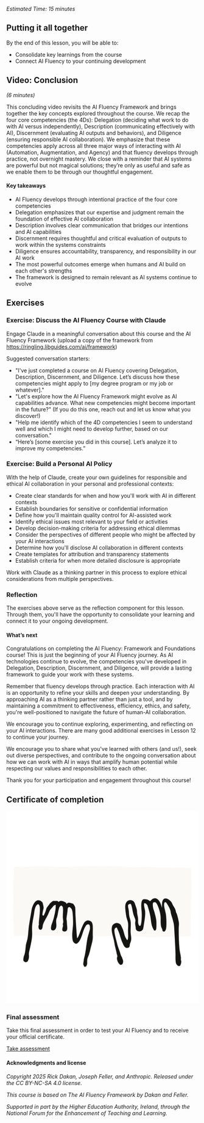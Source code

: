 *Estimated Time: 15 minutes*

## Putting it all together

By the end of this lesson, you will be able to:

* Consolidate key learnings from the course
* Connect AI Fluency to your continuing development

## Video: Conclusion

*(6 minutes)*

This concluding video revisits the AI Fluency Framework and brings together the key concepts explored throughout the course. We recap the four core competencies (the 4Ds): Delegation (deciding what work to do with AI versus independently), Description (communicating effectively with AI), Discernment (evaluating AI outputs and behaviors), and Diligence (ensuring responsible AI collaboration). We emphasize that these competencies apply across all three major ways of interacting with AI (Automation, Augmentation, and Agency) and that fluency develops through practice, not overnight mastery. We close with a reminder that AI systems are powerful but not magical solutions; they’re only as useful and safe as we enable them to be through our thoughtful engagement.

#### Key takeaways

* AI Fluency develops through intentional practice of the four core competencies
* Delegation emphasizes that our expertise and judgment remain the foundation of effective AI collaboration
* Description involves clear communication that bridges our intentions and AI capabilities
* Discernment requires thoughtful and critical evaluation of outputs to work within the systems constraints
* Diligence ensures accountability, transparency, and responsibility in our AI work
* The most powerful outcomes emerge when humans and AI build on each other's strengths
* The framework is designed to remain relevant as AI systems continue to evolve

## Exercises

### Exercise: Discuss the AI Fluency Course with Claude

Engage Claude in a meaningful conversation about this course and the AI Fluency Framework (upload a copy of the framework from <https://ringling.libguides.com/ai/framework>)

Suggested conversation starters:

* "I've just completed a course on AI Fluency covering Delegation, Description, Discernment, and Diligence. Let’s discuss how these competencies might apply to [my degree program or my job or whatever]."
* "Let's explore how the AI Fluency Framework might evolve as AI capabilities advance. What new competencies might become important in the future?" (If you do this one, reach out and let us know what you discover!)
* "Help me identify which of the 4D competencies I seem to understand well and which I might need to develop further, based on our conversation."
* “Here’s [some exercise you did in this course]. Let’s analyze it to improve my competencies.”

### Exercise: Build a Personal AI Policy

With the help of Claude, create your own guidelines for responsible and ethical AI collaboration in your personal and professional contexts:

* Create clear standards for when and how you'll work with AI in different contexts
* Establish boundaries for sensitive or confidential information
* Define how you'll maintain quality control for AI-assisted work
* Identify ethical issues most relevant to your field or activities
* Develop decision-making criteria for addressing ethical dilemmas
* Consider the perspectives of different people who might be affected by your AI interactions
* Determine how you'll disclose AI collaboration in different contexts
* Create templates for attribution and transparency statements
* Establish criteria for when more detailed disclosure is appropriate

Work with Claude as a thinking partner in this process to explore ethical considerations from multiple perspectives.

### Reflection

The exercises above serve as the reflection component for this lesson. Through them, you'll have the opportunity to consolidate your learning and connect it to your ongoing development.

#### What’s next

Congratulations on completing the AI Fluency: Framework and Foundations course! This is just the beginning of your AI Fluency journey. As AI technologies continue to evolve, the competencies you've developed in Delegation, Description, Discernment, and Diligence, will provide a lasting framework to guide your work with these systems.

Remember that fluency develops through practice. Each interaction with AI is an opportunity to refine your skills and deepen your understanding. By approaching AI as a thinking partner rather than just a tool, and by maintaining a commitment to effectiveness, efficiency, ethics, and safety, you're well-positioned to navigate the future of human-AI collaboration.

We encourage you to continue exploring, experimenting, and reflecting on your AI interactions. There are many good additional exercises in Lesson 12 to continue your journey.

We encourage you to share what you've learned with others (and us!), seek out diverse perspectives, and contribute to the ongoing conversation about how we can work with AI in ways that amplify human potential while respecting our values and responsibilities to each other.

Thank you for your participation and engagement throughout this course!

## Certificate of completion

![Black outline of two hands in typing position](images/black-outline-of-two-hands-in-typing-position.svg)

### Final assessment

Take this final assessment in order to test your AI Fluency and to receive your official certificate.

[Take assessment](https://forms.gle/5w2oKW2nzsK5Macf9)

#### Acknowledgments and license

*Copyright 2025 Rick Dakan, Joseph Feller, and Anthropic. Released under the CC BY-NC-SA 4.0 license.*

*This course is based on The AI Fluency Framework by Dakan and Feller.*

*Supported in part by the Higher Education Authority, Ireland, through the National Forum for the Enhancement of Teaching and Learning.*